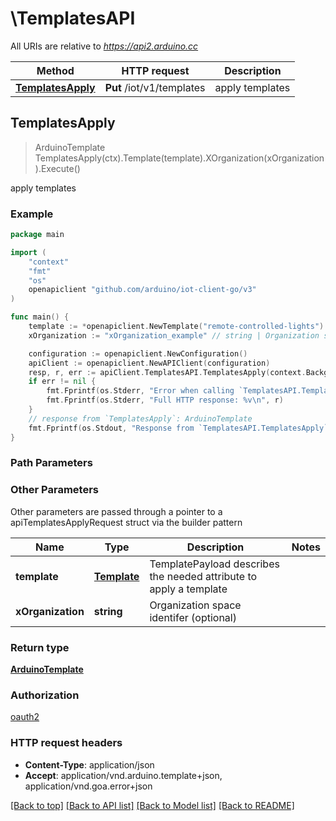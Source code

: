 # \TemplatesAPI

All URIs are relative to *https://api2.arduino.cc*

Method | HTTP request | Description
------------- | ------------- | -------------
[**TemplatesApply**](TemplatesAPI.md#TemplatesApply) | **Put** /iot/v1/templates | apply templates



## TemplatesApply

> ArduinoTemplate TemplatesApply(ctx).Template(template).XOrganization(xOrganization).Execute()

apply templates



### Example

```go
package main

import (
	"context"
	"fmt"
	"os"
	openapiclient "github.com/arduino/iot-client-go/v3"
)

func main() {
	template := *openapiclient.NewTemplate("remote-controlled-lights") // Template | TemplatePayload describes the needed attribute to apply a template
	xOrganization := "xOrganization_example" // string | Organization space identifer (optional) (optional)

	configuration := openapiclient.NewConfiguration()
	apiClient := openapiclient.NewAPIClient(configuration)
	resp, r, err := apiClient.TemplatesAPI.TemplatesApply(context.Background()).Template(template).XOrganization(xOrganization).Execute()
	if err != nil {
		fmt.Fprintf(os.Stderr, "Error when calling `TemplatesAPI.TemplatesApply``: %v\n", err)
		fmt.Fprintf(os.Stderr, "Full HTTP response: %v\n", r)
	}
	// response from `TemplatesApply`: ArduinoTemplate
	fmt.Fprintf(os.Stdout, "Response from `TemplatesAPI.TemplatesApply`: %v\n", resp)
}
```

### Path Parameters



### Other Parameters

Other parameters are passed through a pointer to a apiTemplatesApplyRequest struct via the builder pattern


Name | Type | Description  | Notes
------------- | ------------- | ------------- | -------------
 **template** | [**Template**](Template.md) | TemplatePayload describes the needed attribute to apply a template | 
 **xOrganization** | **string** | Organization space identifer (optional) | 

### Return type

[**ArduinoTemplate**](ArduinoTemplate.md)

### Authorization

[oauth2](../README.md#oauth2)

### HTTP request headers

- **Content-Type**: application/json
- **Accept**: application/vnd.arduino.template+json, application/vnd.goa.error+json

[[Back to top]](#) [[Back to API list]](../README.md#documentation-for-api-endpoints)
[[Back to Model list]](../README.md#documentation-for-models)
[[Back to README]](../README.md)

